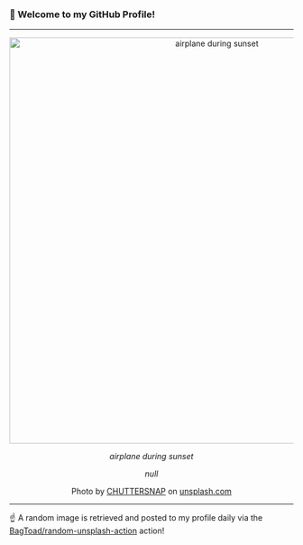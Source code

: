 ### 👋 Welcome to my GitHub Profile!

----

<div align="center">
  <img width="720" src="https://images.unsplash.com/photo-1502752042686-031c5570fd88?crop=entropy&cs=tinysrgb&fit=max&fm=jpg&ixid=M3w1NTI0OTR8MHwxfHJhbmRvbXx8fHx8fHx8fDE3MzIxNjk1NzJ8&ixlib=rb-4.0.3&q=80&w=1080" alt="airplane during sunset">
  
  <em>airplane during sunset</em>
  
  <em>null</em>
  
  Photo by [CHUTTERSNAP](http://chuttersnap.com) on [unsplash.com](https://unsplash.com/)
</div>

----

☝️ A random image is retrieved and posted to my profile daily via the [BagToad/random-unsplash-action](https://github.com/BagToad/random-unsplash-action) action!
